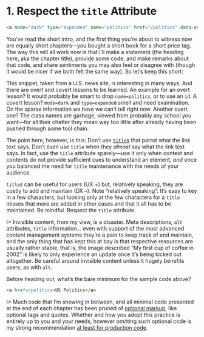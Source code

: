 # 1. Respect the `title` Attribute

```html
<a mode="dark" type="expanded" name="politics" href="/politics" data-analytics="header_expanded-nav" title="visit the US Politics section" class="nav-linksstyles__Link-sc-1tike8v-0 nav-linksstyles__SectionLink-sc-1tike8v-4 bwVECJ">US Politics</a>
```

You’ve read the short intro, and the first thing you’re about to witness now are equally short chapters—you bought a short book for a short price tag. The way this will all work now is that I’ll make a statement (the heading here, aka the chapter title), provide some code, and make remarks about that code, and share sentiments you may also feel or disagree with (though it would be nicer if we both felt the same way). So let’s keep this short:

This snippet, taken from a U.S. news site, is interesting in many ways. And there are overt and covert lessons to be learned. An example for an overt lesson? It would probably be smart to drop `name=politics`, or to use an `id`. A covert lesson? `mode=dark` and `type=expanded` smell and need examination. On the sparse information we have we can’t tell right now. Another overt one? The class names are garbage, viewed from probably any school you want—for all their chatter they mean way too little after already having been pushed through some tool chain.

The point here, however, is this: Don’t use [`title`s](https://html.spec.whatwg.org/multipage/dom.html#the-title-attribute) that parrot what the link text says. Don’t even use `title` when they _almost_ say what the link text says. In fact, use the `title` attribute sparely—use it only when context and contents do not provide sufficient cues to understand an element, _and_ once you balanced the need for `title` maintenance with the needs of your audience.

`title`s can be useful for users (UX +) but, relatively speaking, they are costly to add and maintain (DX –). Note “relatively speaking”: It’s easy to key in a few characters, but looking only at the few characters for a `title` misses that more are added in other cases and that it all has to be maintained. Be mindful. Respect the `title` attribute.

I> Invisible content, from my view, is a disaster. Meta descriptions, `alt` attributes, `title` information… even with support of the most advanced content management systems they’re a pain to keep track of and maintain, and the only thing that has kept this at bay is that respective resources are usually rather stable, that is, the image described “My first cup of coffee in 2002” is likely to only experience an update once it’s being kicked out altogether. Be careful around invisible content unless it hugely benefits users, as with `alt`. 

Before heading out, what’s the bare minimum for the sample code above?

```html
<a href=/politics>US Politics</a>
```

I> Much code that I’m showing in between, and all minimal code presented at the end of each chapter has been pruned of [optional markup](https://meiert.com/en/blog/optional-html/), like optional tags and quotes. Whether and how you adopt this practice is entirely up to you and your needs, however omitting such optional code is my strong recommendation [at least for production code](https://meiert.com/en/blog/html-performance/).
